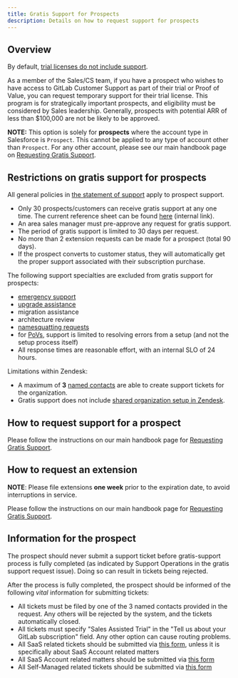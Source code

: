```yaml
---
title: Gratis Support for Prospects
description: Details on how to request support for prospects
---
```


## Overview

By default, [trial licenses do not include support](https://about.gitlab.com/support/#trials-support).

As a member of the Sales/CS team, if you have a prospect who wishes to have access to GitLab Customer Support as part of their trial or Proof of Value, you can request temporary support for their trial license. This program is for strategically important prospects, and eligibility must be considered by Sales leadership. Generally, prospects with potential ARR of less than $100,000 are not be likely to be approved.

**NOTE:** This option is solely for **prospects** where the account type in Salesforce is `Prospect`. This cannot be applied to any type of account other than `Prospect`. For any other account, please see our main handbook page on [Requesting Gratis Support](/handbook/support/gratis-support/).

## Restrictions on gratis support for prospects

All general policies in [the statement of support](https://about.gitlab.com/support/statement-of-support/) apply to prospect support.

- Only 30 prospects/customers can receive gratis support at any one time. The current reference sheet can be found
  [here](https://docs.google.com/spreadsheets/d/11p3aBj1LTr-ngk1wxoMlae-UvJ3bOTuQHd48so2ZcXU/edit?usp=sharing) (internal link).
- An area sales manager must pre-approve any request for gratis support.
- The period of gratis support is limited to 30 days per request.
- No more than 2 extension requests can be made for a prospect (total 90 days).
- If the prospect converts to customer status, they will automatically get the proper support
associated with their subscription purchase.


The following support specialties are excluded from gratis support for prospects:
- [emergency support](https://about.gitlab.com/support/#how-to-trigger-emergency-support)
- [upgrade assistance](https://about.gitlab.com/support/scheduling-upgrade-assistance/)
- migration assistance
- architecture review
- [namesquatting requests](https://about.gitlab.com/support/workflows/namesquatting_policy)
- for [PoVs](https://about.gitlab.com/customer-success/solutions-architects/tools-and-resources/pov/), support is limited to resolving errors from a setup (and not the setup process itself)
- All response times are reasonable effort, with an internal SLO of 24 hours.

Limitations within Zendesk:

- A maximum of **3** [named contacts](https://about.gitlab.com/support/managing-support-contacts/#managing-contacts) are able to create support tickets for the organization.
- Gratis support does not include [shared organization setup in Zendesk](https://about.gitlab.com/support/managing-support-contacts/#shared-organizations).

## How to request support for a prospect

Please follow the instructions on our main handbook page for [Requesting Gratis Support](/handbook/support/gratis-support/).

## How to request an extension

**NOTE**: Please file extensions **one week** prior to the expiration date, to avoid interruptions in service.

Please follow the instructions on our main handbook page for [Requesting Gratis Support](/handbook/support/gratis-support/).

## Information for the prospect

The prospect should never submit a support ticket before gratis-support process is fully completed
(as indicated by Support Operations in the gratis support request issue). Doing so
can result in tickets being rejected.

After the process is fully completed, the prospect should be informed of the
following *vital* information for submitting tickets:

- All tickets must be filed by one of the 3 named contacts provided in the request.
  Any others will be rejected by the system, and the tickets automatically closed.
- All tickets must specify "Sales Assisted Trial" in the "Tell us about your GitLab
  subscription" field. Any other option can cause routing problems.
- All SaaS related tickets should be submitted via
  [this form](https://support.gitlab.com/hc/en-us/requests/new?ticket_form_id=334447),
  unless it is specifically about SaaS Account related matters
- All SaaS Account related matters should be submitted via
  [this form](https://support.gitlab.com/hc/en-us/requests/new?ticket_form_id=360000803379)
- All Self-Managed related tickets should be submitted via
  [this form](https://support.gitlab.com/hc/en-us/requests/new?ticket_form_id=426148)
